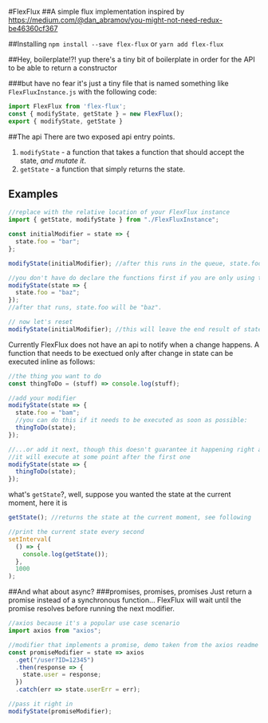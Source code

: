 #FlexFlux
##A simple flux implementation
inspired by https://medium.com/@dan_abramov/you-might-not-need-redux-be46360cf367

##Installing
`npm install --save flex-flux` or `yarn add flex-flux`

##Hey, boilerplate!?!
yup there's a tiny bit of boilerplate in order for the API to be able to return a constructor

###but have no fear
it's just a tiny file that is named something like
`FlexFluxInstance.js`
with the following code:
```javascript
import FlexFlux from 'flex-flux';
const { modifyState, getState } = new FlexFlux();
export { modifyState, getState }
```

##The api
There are two exposed api entry points.

1. `modifyState` - a function that takes a function that should accept the state, _and mutate it_.
2. `getState` - a function that simply returns the state.

## Examples

```javascript
//replace with the relative location of your FlexFlux instance
import { getState, modifyState } from "./FlexFluxInstance";

const initialModifier = state => {
  state.foo = "bar";
};

modifyState(initialModifier); //after this runs in the queue, state.foo will be "bar".

//you don't have do declare the functions first if you are only using them once.
modifyState(state => {
  state.foo = "baz";
});
//after that runs, state.foo will be "baz".

// now let's reset
modifyState(initialModifier); //this will leave the end result of state.foo to be "bar"

```

Currently FlexFlux does not have an api to notify when a change happens.
A function that needs to be exectued only after change in state
can be executed inline as follows:
 
```javascript
//the thing you want to do
const thingToDo = (stuff) => console.log(stuff);

//add your modifier
modifyState(state => {
  state.foo = "bam";
  //you can do this if it needs to be executed as soon as possible:
  thingToDo(state);
});

//...or add it next, though this doesn't guarantee it happening right away
//it will execute at some point after the first one
modifyState(state => {
  thingToDo(state);
});
```
what's `getState`?, well, suppose you wanted the state at the current moment, here it is
```javascript
getState(); //returns the state at the current moment, see following

//print the current state every second
setInterval(
  () => {
    console.log(getState());
  },
  1000
);
```
##And what about async?
###promises, promises, promises
Just return a promise instead of a synchronous function...
FlexFlux will wait until the promise resolves before running the next modifier.

```javascript
//axios because it's a popular use case scenario
import axios from "axios";

//modifier that implements a promise, demo taken from the axios readme
const promiseModifier = state => axios
  .get("/user?ID=12345")
  .then(response => {
    state.user = response;
  })
  .catch(err => state.userErr = err);

//pass it right in
modifyState(promiseModifier);
```